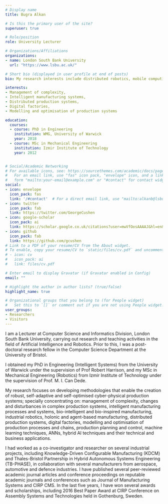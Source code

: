 ```yaml
---
# Display name
title: Bugra Alkan

# Is this the primary user of the site?
superuser: true

# Role/position
role: University Lecturer

# Organizations/Affiliations
organizations:
- name: London South Bank University
  url: "https://www.lsbu.ac.uk/"

# Short bio (displayed in user profile at end of posts)
bio: My research interests include distributed robotics, mobile computing and programmable matter.

interests:
- Management of complexity,
- Intelligent manufacturing systems,
- Distributed production systems,
- Digital factories,
- Modelling and optimisation of production systems

education:
  courses:
  - course: PhD in Engineering
    institution: WMG, University of Warwick
    year: 2018
  - course: MSc in Mechanical Engineering
    institution: Izmir Institute of Technology
    year: 2012


# Social/Academic Networking
# For available icons, see: https://sourcethemes.com/academic/docs/page-builder/#icons
#   For an email link, use "fas" icon pack, "envelope" icon, and a link in the
#   form "mailto:your-email@example.com" or "#contact" for contact widget.
social:
- icon: envelope
  icon_pack: fas
  link: '/#contact'  # For a direct email link, use "mailto:alkanb@lsbu.ac.uk".
- icon: twitter
  icon_pack: fab
  link: https://twitter.com/GeorgeCushen
- icon: google-scholar
  icon_pack: ai
  link: https://scholar.google.co.uk/citations?user=mwVfOosAAAAJ&hl=en&authuser=1
- icon: github
  icon_pack: fab
  link: https://github.com/gcushen
# Link to a PDF of your resume/CV from the About widget.
# To enable, copy your resume/CV to `static/files/cv.pdf` and uncomment the lines below.
# - icon: cv
#   icon_pack: ai
#   link: files/cv.pdf

# Enter email to display Gravatar (if Gravatar enabled in Config)
email: ""

# Highlight the author in author lists? (true/false)
highlight_name: true

# Organizational groups that you belong to (for People widget)
#   Set this to `[]` or comment out if you are not using People widget.
user_groups:
- Researchers
- Visitors
---
```

I am a Lecturer at Computer Science and Informatics Division, London South Bank University, carrying out research and teaching activities in the field of Artificial Intelligence and Robotics. Prior to this, I was a post-doctoral research fellow in the Computer Science Department at the University of Bristol. 

I obtained my PhD in Engineering (Intelligent Systems) from the University of Warwick under the supervision of Prof Robert Harrison, and my MSc in Mechanical Engineering (Robotics) from Izmir Institute of Technology under the supervision of Prof. M. I. Can Dede. 

My research focuses on developing methodologies that enable the creation of robust, self-adaptive and self-optimised cyber-physical production systems; specially concentrating on: management of complexity, changes and disturbances in complex production systems, intelligent manufacturing processes and systems, bio-intelligent and bio-inspired manufacturing, industrial robotics, holonic and agent-based manufacturing, distributed production systems, digital factories, modelling and optimisation of production processes and chains, production planning and control, machine learning techniques, ANNs, hybrid AI techniques and their technical and business applications.

I had worked as a co-investigator and researcher on several industrial projects, including Knowledge-Driven Configurable Manufacturing (KDCM) and Thales-Bristol Partnership in Hybrid Autonomous Systems Engineering (TB-PHASE), in collaboration with several manufacturers from aerospace, automotive and defence industries. I have published several peer-reviewed academic journal articles and conference proceedings on reputable academic journals and conferences such as Journal of Manufacturing Systems and CIRP CMS. In the last five years, I have won several awards and scholarships, including 2016 Best Paper Award at CIRP Conference on Assembly Systems and Technologies held in Gothenburg, Sweden.
